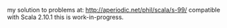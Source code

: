 my solution to problems at: http://aperiodic.net/phil/scala/s-99/
compatible with Scala 2.10.1
this is work-in-progress.